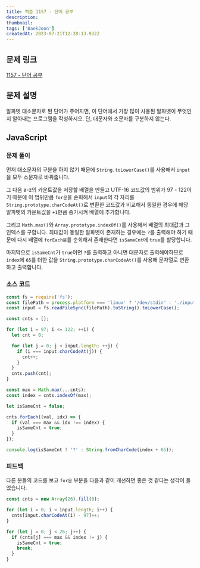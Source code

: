 ```yaml
---
title: 백준 1157 - 단어 공부
description:
thumbnail:
tags: ['BaekJoon']
createdAt: 2023-07-21T12:28:13.932Z
---
```


## 문제 링크

[1157 - 단어 공부](https://www.acmicpc.net/problem/1157)

## 문제 설명

알파벳 대소문자로 된 단어가 주어지면, 이 단어에서 가장 많이 사용된 알파벳이 무엇인지 알아내는 프로그램을 작성하시오. 단, 대문자와 소문자를 구분하지 않는다.

## JavaScript

### 문제 풀이

먼저 대소문자의 구분을 하지 않기 때문에 `String.toLowerCase()`를 사용해서 `input`을 모두 소문자로 바꿔줍니다.

그 다음 a-z의 카운트값을 저장할 배열을 만들고 UTF-16 코드값의 범위가 97 - 122이기 때문에 이 범위만큼 `for문`을 순회해서 `input`의 각 자리를 `String.prototype.charCodeAt()`로 변환한 코드값과 비교해서 동일한 경우에 해당 알파벳의 카운트값을 `+1`만큼 증가시켜 배열에 추가합니다.

그리고 `Math.max()`와 `Array.prototype.indexOf()`를 사용해서 배열의 최대값과 그 인덱스를 구합니다. 최대값이 동일한 알파벳이 존재하는 경우에는 `?`를 출력해야 하기 때문에 다시 배열에 `forEach문`를 순회해서 존재한다면 `isSameCnt`에 `true`를 할당합니다.

마지막으로 `isSameCnt`가 `true`이면 `?`를 출력하고 아니면 대문자로 출력해야하므로 `index`에 `65`를 더한 값을 `String.prototype.charCodeAt()`를 사용해 문자열로 변환하고 출력합니다.

### 소스 코드

```js title="JavaScript"
const fs = require('fs');
const filePath = process.platform === 'linux' ? '/dev/stdin' : './input.txt';
const input = fs.readFileSync(filePath).toString().toLowerCase();

const cnts = [];

for (let i = 97; i <= 122; ++i) {
  let cnt = 0;

  for (let j = 0; j < input.length; ++j) {
    if (i === input.charCodeAt(j)) {
      cnt++;
    }
  }
  cnts.push(cnt);
}

const max = Math.max(...cnts);
const index = cnts.indexOf(max);

let isSameCnt = false;

cnts.forEach((val, idx) => {
  if (val === max && idx !== index) {
    isSameCnt = true;
  }
});

console.log(isSameCnt ? '?' : String.fromCharCode(index + 65));
```

### ‍피드백

다른 분들의 코드를 보고 `for문` 부분을 다음과 같이 개선하면 좋은 것 같다는 생각이 들었습니다.

```js title="이중 for문을 최대한 사용하지 않기"
const cnts = new Array(26).fill(0);

for (let i = 0; i < input.length; i++) {
  cnts[input.charCodeAt(i) - 97]++;
}
```

```js title="더 이상의 반복이 의미 없을 경우에 빠져나오기"
for (let j = 0; j < 26; j++) {
  if (cnts[j] === max && index != j) {
    isSameCnt = true;
    break;
  }
}
```
